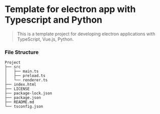 # Template for electron app with Typescript and Python
> This is a template project for developing electron applications with TypeScript, Vue.js, Python.

### File Structure
```
Project
├── src
│   ├── main.ts
│   ├── preload.ts
│   └── renderer.ts
├── index.html
├── LICENSE
├── package-lock.json
├── package.json
├── README.md
└── tsconfig.json
```
